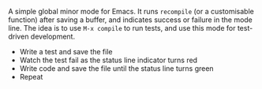 A simple global minor mode for Emacs. It runs `recompile` (or a
customisable function) after saving a buffer, and indicates success or
failure in the mode line. The idea is to use `M-x compile` to run
tests, and use this mode for test-driven development.

- Write a test and save the file
- Watch the test fail as the status line indicator turns red
- Write code and save the file until the status line turns green
- Repeat
